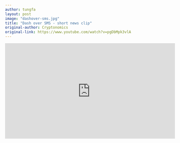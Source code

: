 ```yaml
---
author: tungfa
layout: post
image: "dashover-sms.jpg"
title: "Dash over SMS - short news clip"
original-author: Cryptonomics
original-link: https://www.youtube.com/watch?v=pgDbMpk3vlA
---
```


<iframe width="560" height="315" src="https://www.youtube.com/embed/pgDbMpk3vlA" frameborder="0" allow="autoplay; encrypted-media" allowfullscreen></iframe>
